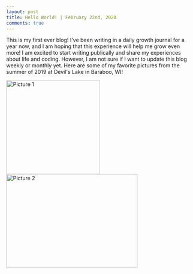 ```yaml
---
layout: post
title: Hello World! | February 22nd, 2020
comments: true
---
```


This is my first ever blog! I've been writing in a daily growth journal for a year now, and I am hoping that this experience will help me grow even more! I am excited to start writing publically and share my experiences about life and coding. However, I am not sure if I want to update this blog weekly or monthly yet. Here are some of my favorite pictures from the summer of 2019 at Devil's Lake in Baraboo, WI!

<img src="https://lh3.googleusercontent.com/k5k6RMlQUGZQtxqWK0Ku6A3sT86cQA92JKMRInEOiYsDU6Zu9GwA1uQS5-Cd_MJJcOlP1CXLNg6nq0ZrC7mH7nLvfBe4wlBrQSN1L2_uZrzFUc_jxm_KOlrPJ4cCDTLPl-IYvJrjQqXkMy9PcF91_M4p5mL2GO8LGQgCDvs-w-7UveV4UdFuSYPiQ1yBiYw3339WVDnV7g0kQjQRTUHpYuFeSs7Z9TYXMEjdhy6diyDLp_-NTE0EQgUEDnVhlUlxjal-aXmxiNlaYGNZ9mLZA-hGbKQmtX5ko2G07yGUCfzBpFi5OxLO1mfbY_W33OUrHX44RHgp5fjx8Ka56vYXyb9OOnJRtHr4kbr5cUQIJzO4Ji78NLV5Ns_Q9v1Fn3GNtTF8BNcNnUi8d7k9YcSgFzVJHGKjvjwS3SQkT3VpC_lzrPN5KOqfC9Eq8bcCjvgOdHDat7z3AVXpBe_8Qnfhu6dGyV_3aObv2W89U75fRmgPOx2vGrubqMqSm9YzDwjivSO-H07I8ZjiuJfXdSEANGAwAm6R9sCVWhXIOlfROJR2DoExAFQabe7MQZF6dpDOvnO2Fo-vmj6a6dxaFXrBovEYCEGsWbPnhdf9lOKzeYKUAeg-wA-_BV4Q-aIuDPjAICdiPthBvVE44UNnBmL335jpKNAF0PBOiYBy4UkJpcXWK6Zi8KQFXN8=s625-no" alt="Picture 1" width="250" height="250"/>

<img src="https://lh3.googleusercontent.com/q5ZHCZepiQcwkAwKpy1c50YrVpN-aEG2UTYrfS_vAkcYodjQ8xa-Rk7x9QVQ9F2eGq-mPJ2INn4b_rmSNyGXqHDMOKB68EwzVnxK1QtrtpAJ8OXB9tc5J_TVEAnWTIV7y2F5YlhIJMWsPEhX4T_GK_j3GPfr4bSIjPvBUSjZ49H0Ay893fg_XCIxJXpWksZO5j_sWf-8ORJ926kf_uShvT1jhVFfqVkv_uG8EaX0-3XWfxCg3ZzmdlbYSM49LllIgSKvo4Ky8DVJxKhx9paaKB1b242il3BEDDWl00PFdXKrb8_w6LHatNZ_kkuRLdnVdukuGMwqmWbaooOIRD0t9a9d1XDaoYi8xiIkqFEOvfIPAfBbL9ju1vJXXzsNaKuUrJNxB_wNh3AHhLPdW5Z4mz7flTLksqFH5J72XMxBpOUxDcekqGhT7BKRcwSSp_bM4Pey3mMrFypmpCeKqeI_2eAmPYsRPfJ_o0vz68mtkuKowY47t-dfGSYxbPbfJzV05xWvhWDbDcfdNaZkeXUem-qWzo6_XaQiTjdAYYVZmQpJCHq-t6YGZgvNlkutYMI-YqqzFXMRSwiHHF02HFIY8cguIPvR92o6SJX4O2PEaj3YM0HFF6aUaQTkKJ2wehcD15v_CqR7_sVrEkMKHm5yTu_PHhM00TmFZmQjxdwYfRkUIcetNJQ7-FI=w834-h625-no" alt="Picture 2" width="350" height="250"/>